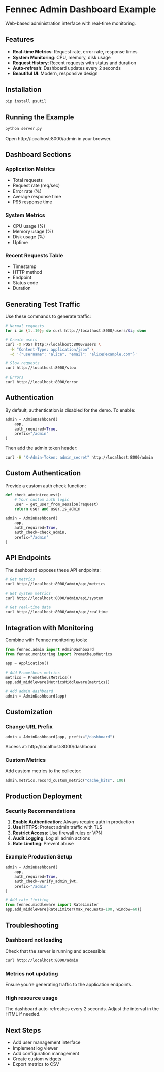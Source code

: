 # Fennec Admin Dashboard Example

Web-based administration interface with real-time monitoring.

## Features

- **Real-time Metrics**: Request rate, error rate, response times
- **System Monitoring**: CPU, memory, disk usage
- **Request History**: Recent requests with status and duration
- **Auto-refresh**: Dashboard updates every 2 seconds
- **Beautiful UI**: Modern, responsive design

## Installation

```bash
pip install psutil
```

## Running the Example

```bash
python server.py
```

Open http://localhost:8000/admin in your browser.

## Dashboard Sections

### Application Metrics
- Total requests
- Request rate (req/sec)
- Error rate (%)
- Average response time
- P95 response time

### System Metrics
- CPU usage (%)
- Memory usage (%)
- Disk usage (%)
- Uptime

### Recent Requests Table
- Timestamp
- HTTP method
- Endpoint
- Status code
- Duration

## Generating Test Traffic

Use these commands to generate traffic:

```bash
# Normal requests
for i in {1..10}; do curl http://localhost:8000/users/$i; done

# Create users
curl -X POST http://localhost:8000/users \
  -H "Content-Type: application/json" \
  -d '{"username": "alice", "email": "alice@example.com"}'

# Slow requests
curl http://localhost:8000/slow

# Errors
curl http://localhost:8000/error
```

## Authentication

By default, authentication is disabled for the demo. To enable:

```python
admin = AdminDashboard(
    app,
    auth_required=True,
    prefix="/admin"
)
```

Then add the admin token header:

```bash
curl -H "X-Admin-Token: admin_secret" http://localhost:8000/admin
```

## Custom Authentication

Provide a custom auth check function:

```python
def check_admin(request):
    # Your custom auth logic
    user = get_user_from_session(request)
    return user and user.is_admin

admin = AdminDashboard(
    app,
    auth_required=True,
    auth_check=check_admin,
    prefix="/admin"
)
```

## API Endpoints

The dashboard exposes these API endpoints:

```bash
# Get metrics
curl http://localhost:8000/admin/api/metrics

# Get system metrics
curl http://localhost:8000/admin/api/system

# Get real-time data
curl http://localhost:8000/admin/api/realtime
```

## Integration with Monitoring

Combine with Fennec monitoring tools:

```python
from fennec.admin import AdminDashboard
from fennec.monitoring import PrometheusMetrics

app = Application()

# Add Prometheus metrics
metrics = PrometheusMetrics()
app.add_middleware(MetricsMiddleware(metrics))

# Add admin dashboard
admin = AdminDashboard(app)
```

## Customization

### Change URL Prefix

```python
admin = AdminDashboard(app, prefix="/dashboard")
```

Access at: http://localhost:8000/dashboard

### Custom Metrics

Add custom metrics to the collector:

```python
admin.metrics.record_custom_metric("cache_hits", 100)
```

## Production Deployment

### Security Recommendations

1. **Enable Authentication**: Always require auth in production
2. **Use HTTPS**: Protect admin traffic with TLS
3. **Restrict Access**: Use firewall rules or VPN
4. **Audit Logging**: Log all admin actions
5. **Rate Limiting**: Prevent abuse

### Example Production Setup

```python
admin = AdminDashboard(
    app,
    auth_required=True,
    auth_check=verify_admin_jwt,
    prefix="/admin"
)

# Add rate limiting
from fennec.middleware import RateLimiter
app.add_middleware(RateLimiter(max_requests=100, window=60))
```

## Troubleshooting

### Dashboard not loading

Check that the server is running and accessible:
```bash
curl http://localhost:8000/admin
```

### Metrics not updating

Ensure you're generating traffic to the application endpoints.

### High resource usage

The dashboard auto-refreshes every 2 seconds. Adjust the interval in the HTML if needed.

## Next Steps

- Add user management interface
- Implement log viewer
- Add configuration management
- Create custom widgets
- Export metrics to CSV
